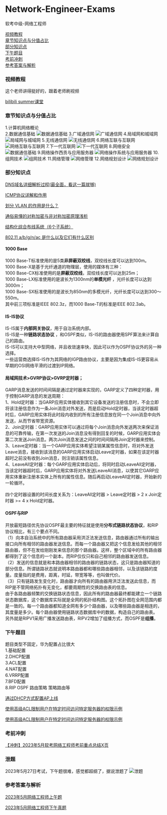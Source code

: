 # Network-Engineer-Exams

软考中级-网络工程师

[视频教程](#视频教程)<br>
[章节知识点与分值占比](#章节知识点与分值占比)<br>
[部分知识点](#部分知识点)<br>
[下午题目](#下午题目)<br>
[考前冲刺](#考前冲刺)<br>
[参考答案与解析](#参考答案与解析)<br>

### 视频教程

这个老师讲得挺好的，跟着老师刷视频

[bilibili summer课堂](https://space.bilibili.com/209743285)

### 章节知识点与分值占比

1.计算机网络概论<br/>
2.数据通信基础
![数据通信基础](chapter/net_chapter2.png)
3.广域通信网
![广域通信网](chapter/net_chapter3.png)
4.局域网和城域网
![局域网与城域网](chapter/net_chapter4.png)
5.无线通信网
![无线通信网](chapter/net_chapter5.png)
6.网络互联与互联网
![网络互联与互联网](chapter/net_chapter6.png)
7.下一代互联网
![下一代互联网](chapter/net_chapter7.png)
8.网络安全
![数据通信基础](chapter/net_chapter8.png)
9.网络操作西贡与应用服务器
![网络操作系统与应用服务器](chapter/net_chapter9.png)
10.组网技术
![组网技术](chapter/net_chapter10.png)
11.网络管理
![网络管理](chapter/net_chapter11.png)
12.网络规划设计
![网络规划设计](chapter/net_chapter12.png)

### 部分知识点

[DNS域名详细解析过程(最全面，看这一篇就够)](https://blog.csdn.net/bangshao1989/article/details/121913780)

[ICMP协议详解和作用](https://blog.csdn.net/yuxiang1014/article/details/108547017)

[划分 VLAN 的作用是什么？](https://www.zhihu.com/question/19903686#)

[通俗易懂的对称加密与非对称加密原理浅析](https://juejin.cn/post/6964558725839339533)

[结构化综合布线系统（6个子系统）](https://blog.csdn.net/zhang175gl/article/details/104102024)

[802.11 a/b/g/n/ac 是什么以及它们有什么区别](https://blog.csdn.net/briant_ccj/article/details/50487303)

#### 1000 Base

1000 Base-T标准使用的是5类**非屏蔽双绞线**，双绞线长度可以达到100m。<br>
1000 Base-X是基于光纤通道的物理层，使用的媒体有三种：<br>
1000 Base-CX标准使用的是**屏蔽双绞线**，双绞线长度可以达到25m；<br>
1000 Base-LX标准使用的是波长为1300nm的**单模光纤**
，光纤长度可以达到3000m；<br>
1000 Base-SX标准使用的是波长为850nm的多模光纤，光纤长度可以达到300～550m。<br>
其中前三项标准是IEEE 802.3z，而1000 Base-T的标准是IEEE 802.3ab。<br>

#### IS-IS协议

IS-IS属于**内部网关协议**，用于自治系统内部。<br>
IS-IS是一种**链路状态协议**
，和OSPF类似，IS-IS的路由器使用SPF算法来计算自己的路由。<br>
IS-IS可以支持大中型网络，并且收敛速率快，因此可以作为OSPF协议外的另一种选择。<br>
一些运营商选择IS-IS作为其网络的IGP路由协议，主要是因为集成IS-IS更容易从早期的OSI网络平滑的过渡到IP网络。<br>

#### 局域网技术>GVRP协议>GVRP定时器；

GARP消息发送的时间间隔是通过定时器来实现的，GARP定义了四种定时器，用于控制GARP消息的发送周期：<br>
1、Hold定时器：当GARP应用实体接收到其它设备发送的注册信息时，不会立即将该注册信息作为一条Join消息对外发送，而是启动Hold定时器，当该定时器超时后，GARP应用实体将此时段内收到的所有注册信息放在同一个Join消息中向外发送，从而节省带宽资源。<br>
2、Join定时器：GARP应用实体可以通过将每个Join消息向外发送两次来保证消息的可靠传输，在第一次发送的Join消息没有得到回复的时候，GARP应用实体会第二次发送Join消息。两次Join消息发送之间的时间间隔用Join定时器来控制。<br>
3、Leave定时器：当一个GARP应用实体希望注销某属性信息时，将对外发送Leave消息，接收到该消息的GARP应用实体启动Leave定时器，如果在该定时器超时之前没有收到Join消息，则注销该属性信息。<br>
4、LeaveAll定时器：每个GARP应用实体启动后，将同时启动LeaveAll定时器，当该定时器超时后，GARP应用实体将对外发送LeaveAll消息，以使其它GARP应用实体重新注册本实体上所有的属性信息。随后再启动LeaveAll定时器，开始新的一轮循环。<br>
<br>四个定时器设置的时间长度关系为：LeaveAll定时器 &gt; Leave定时器 &gt; 2 x Join定时器 &gt;= 4 x
Hold定时器。

#### OSPF与RIP

开放最短路径优先协议OSPF最主要的特征就是使用**分布式链路状态协议**，和RIP协议相比，有三个要点不同。<br>
（1）向本自治系统中的所有路由器采用洪泛法发送信息，路由器通过所有的输出接口向所有相邻的路由器发送信息。而每一个路由器又把这个信息发给其他的相邻路由器，但不在发给刚刚发来信息的那个路由器。这样，整个区域中的所有路由器都得到了这个信息的一个副本。而RIP仅仅只和自己相邻的路由器发送信息。<br>
（2）发送的信息就是和本路由器相邻的路由器的链路状态，这只是路由器知道的部分信息。所谓链路状态就说明本路由器都和哪些路由器相邻，以及该链路的度量。度量指的是费用，距离，时延，带宽等等，也叫做代价。<br>
（3）只有链路发生变化时，路由器才向所有的路由器用洪泛法发送此信息，而RIP是不管网络拓扑有无变化，都要周期性的交换路由表的信息。<br>
由于各路由器频繁的交换链路状态信息，因此所有的路由器最终都能建立一个链路状态数据库，这个数据库实际就是全网的拓扑结构图。这个拓扑图在全网范围内都是一致的。每一个路由器都知道全网有多少个路由器，以及哪些路由器是相连的，其度量是多少。每个路由器使用链路状态数据库中的数据，构造自己的路由表。<br>
另外就是RIPV1采用广播发送路由表，RIPV2增加了组播方式，而OSPF是**组播**。<br>

### 下午题目

题目类型不固定，华为配置占比很大<br>
1.基础配置<br>
2.DHCP配置<br>
3.ACL配置<br>
4.NAT配置<br>
6.VRRP配置<br>
7.BFD配置<br>
8.RIP OSPF 路由策略 策略路由等<br>

[通过DHCP方式配置AP上线](https://support.huawei.com/enterprise/zh/doc/EDOC1000051014/88221648#ZH-CN_TOPIC_0259114897)

[使用高级ACL限制用户在特定时间访问特定服务器的权限示例](https://support.huawei.com/enterprise/zh/doc/EDOC1100127132/a28cb2c4)

[使用高级ACL限制用户在特定时间访问特定服务器的权限示例](https://support.huawei.com/enterprise/zh/doc/EDOC1100127132/a28cb2c4)

### 考前冲刺

[【冲刺】2023年5月软考网络工程师考前重点总结X页](https://www.bilibili.com/read/cv23896512?spm_id_from=333.999.list.card_opus.click)

### 泄题

2023年5月27日考试，下午题很难，感觉都超纲了，据说泄题了
![泄题](chapter/xieti.webp)

### 参考答案与解析

[2023年5月网络工程师上午题](https://docs.qq.com/doc/DTndiSXpaS05mQXFJ?groupUin=Zw6qu1HBkT448RPimRMyxQ%253D%253D&ADUIN=532652152&ADSESSION=1685367721&ADTAG=CLIENT.QQ.5681_.0&ADPUBNO=27272&jumpuin=532652152)

[2023年5月网络工程师下午真题](https://docs.qq.com/doc/DTmNLd1R2c2FnSUdp?groupUin=Zw6qu1HBkT448RPimRMyxQ%253D%253D&ADUIN=532652152&ADSESSION=1685198421&ADTAG=CLIENT.QQ.5681_.0&ADPUBNO=27272&jumpuin=532652152)
